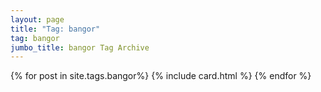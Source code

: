 ```yaml
---
layout: page
title: "Tag: bangor"
tag: bangor
jumbo_title: bangor Tag Archive
---
```

<div class="row">
{% for post in site.tags.bangor%}
{% include card.html %}
{% endfor %}
</div>